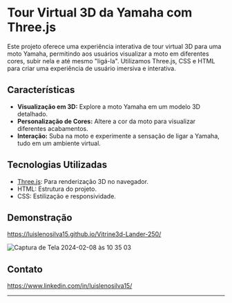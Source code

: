 # Tour Virtual 3D da Yamaha com Three.js

Este projeto oferece uma experiência interativa de tour virtual 3D para uma moto Yamaha, permitindo aos usuários visualizar a moto em diferentes cores, subir nela e até mesmo "ligá-la". Utilizamos Three.js, CSS e HTML para criar uma experiência de usuário imersiva e interativa.

## Características

- **Visualização em 3D:** Explore a moto Yamaha em um modelo 3D detalhado.
- **Personalização de Cores:** Altere a cor da moto para visualizar diferentes acabamentos.
- **Interação:** Suba na moto e experimente a sensação de ligar a Yamaha, tudo em um ambiente virtual.

## Tecnologias Utilizadas

- [Three.js](https://threejs.org/): Para renderização 3D no navegador.
- HTML: Estrutura do projeto.
- CSS: Estilização e responsividade.

## Demonstração

https://luislenosilva15.github.io/Vitrine3d-Lander-250/

![Captura de Tela 2024-02-08 às 10 35 03](https://github.com/luislenosilva15/Vitrine3d-Lander-250/assets/45435291/1877a730-4ce8-49a3-9506-8bd2d816e2a7)

## Contato

https://www.linkedin.com/in/luislenosilva15/

---

